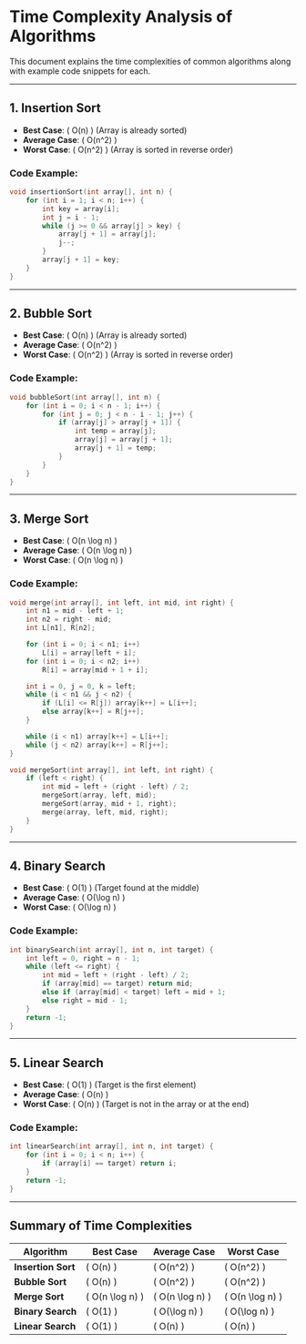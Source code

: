 
# Time Complexity Analysis of Algorithms

This document explains the time complexities of common algorithms along with example code snippets for each.

---

## 1. **Insertion Sort**
- **Best Case**: \( O(n) \) (Array is already sorted)
- **Average Case**: \( O(n^2) \)
- **Worst Case**: \( O(n^2) \) (Array is sorted in reverse order)

### Code Example:
```c
void insertionSort(int array[], int n) {
    for (int i = 1; i < n; i++) {
        int key = array[i];
        int j = i - 1;
        while (j >= 0 && array[j] > key) {
            array[j + 1] = array[j];
            j--;
        }
        array[j + 1] = key;
    }
}
```

---

## 2. **Bubble Sort**
- **Best Case**: \( O(n) \) (Array is already sorted)
- **Average Case**: \( O(n^2) \)
- **Worst Case**: \( O(n^2) \) (Array is sorted in reverse order)

### Code Example:
```c
void bubbleSort(int array[], int n) {
    for (int i = 0; i < n - 1; i++) {
        for (int j = 0; j < n - i - 1; j++) {
            if (array[j] > array[j + 1]) {
                int temp = array[j];
                array[j] = array[j + 1];
                array[j + 1] = temp;
            }
        }
    }
}
```

---

## 3. **Merge Sort**
- **Best Case**: \( O(n \log n) \)
- **Average Case**: \( O(n \log n) \)
- **Worst Case**: \( O(n \log n) \)

### Code Example:
```c
void merge(int array[], int left, int mid, int right) {
    int n1 = mid - left + 1;
    int n2 = right - mid;
    int L[n1], R[n2];

    for (int i = 0; i < n1; i++)
        L[i] = array[left + i];
    for (int i = 0; i < n2; i++)
        R[i] = array[mid + 1 + i];

    int i = 0, j = 0, k = left;
    while (i < n1 && j < n2) {
        if (L[i] <= R[j]) array[k++] = L[i++];
        else array[k++] = R[j++];
    }

    while (i < n1) array[k++] = L[i++];
    while (j < n2) array[k++] = R[j++];
}

void mergeSort(int array[], int left, int right) {
    if (left < right) {
        int mid = left + (right - left) / 2;
        mergeSort(array, left, mid);
        mergeSort(array, mid + 1, right);
        merge(array, left, mid, right);
    }
}
```

---

## 4. **Binary Search**
- **Best Case**: \( O(1) \) (Target found at the middle)
- **Average Case**: \( O(\log n) \)
- **Worst Case**: \( O(\log n) \)

### Code Example:
```c
int binarySearch(int array[], int n, int target) {
    int left = 0, right = n - 1;
    while (left <= right) {
        int mid = left + (right - left) / 2;
        if (array[mid] == target) return mid;
        else if (array[mid] < target) left = mid + 1;
        else right = mid - 1;
    }
    return -1;
}
```

---

## 5. **Linear Search**
- **Best Case**: \( O(1) \) (Target is the first element)
- **Average Case**: \( O(n) \)
- **Worst Case**: \( O(n) \) (Target is not in the array or at the end)

### Code Example:
```c
int linearSearch(int array[], int n, int target) {
    for (int i = 0; i < n; i++) {
        if (array[i] == target) return i;
    }
    return -1;
}
```

---

## Summary of Time Complexities

| Algorithm              | Best Case  | Average Case | Worst Case   |
|------------------------|------------|--------------|--------------|
| **Insertion Sort**     | \( O(n) \) | \( O(n^2) \) | \( O(n^2) \) |
| **Bubble Sort**        | \( O(n) \) | \( O(n^2) \) | \( O(n^2) \) |
| **Merge Sort**         | \( O(n \log n) \) | \( O(n \log n) \) | \( O(n \log n) \) |
| **Binary Search**      | \( O(1) \) | \( O(\log n) \) | \( O(\log n) \) |
| **Linear Search**      | \( O(1) \) | \( O(n) \) | \( O(n) \) |
